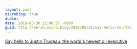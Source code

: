 ```yaml
---
layout: post
microblog: true
audio: 
date: 2018-05-30 21:06:37 -0800
guid: http://kerim.micro.blog/2018/05/31/say-hello-to.html
---
```

[Say hello to Justin Trudeau, the world's newest oil executive](http://www.theguardian.com/commentisfree/2018/may/29/justin-trudeau-world-newest-oil-executive-kinder-morgan)
